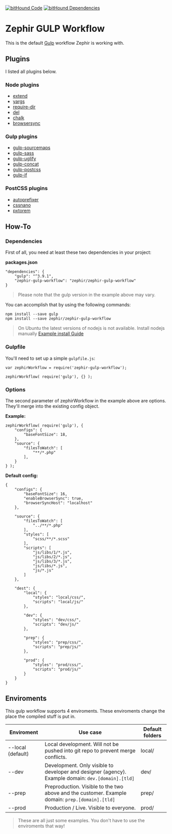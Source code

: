 [![bitHound Code](https://www.bithound.io/github/zephir/zephir-gulp-workflow/badges/code.svg)](https://www.bithound.io/github/zephir/zephir-gulp-workflow)
[![bitHound Dependencies](https://www.bithound.io/github/zephir/zephir-gulp-workflow/badges/dependencies.svg)](https://www.bithound.io/github/zephir/zephir-gulp-workflow/master/dependencies/npm)

# Zephir GULP Workflow

This is the default [Gulp](http://gulpjs.com/) workflow Zephir is working with.

## Plugins

I listed all plugins below.

### Node plugins
* [extend](https://www.npmjs.com/package/extend)
* [yargs](https://www.npmjs.com/package/yargs)
* [require-dir](https://www.npmjs.com/package/require-dir)
* [del](https://www.npmjs.com/package/del)
* [chalk](https://github.com/chalk/chalk)
* [browsersync](https://www.browsersync.io/)

### Gulp plugins
* [gulp-sourcemaps](https://www.npmjs.com/package/gulp-sourcemaps)
* [gulp-sass](https://www.npmjs.com/package/gulp-sass)
* [gulp-uglify](https://www.npmjs.com/package/gulp-uglify)
* [gulp-concat](https://www.npmjs.com/package/gulp-concat)
* [gulp-postcss](https://github.com/postcss/gulp-postcss)
* [gulp-if](https://github.com/robrich/gulp-if)

### PostCSS plugins
* [autoprefixer](https://github.com/postcss/autoprefixer)
* [cssnano](http://cssnano.co/)
* [pxtorem](https://github.com/cuth/postcss-pxtorem)

## How-To

### Dependencies

First of all, you need at least these two dependencies in your project:

**packages.json**
```
"dependencies": {
    "gulp": "^3.9.1",
    "zephir-gulp-workflow": "zephir/zephir-gulp-workflow"
}
```
> Please note that the gulp version in the example above may vary.

You can accomplish that by using the following commands:

```
npm install --save gulp
npm install --save zephir/zephir-gulp-workflow
```

> On Ubuntu the latest versions of nodejs is not available. Install nodejs manually [Example install Guide](https://by-example.org/install-node-js-6-on-ubuntu-16-04-xenial-xerus-lts/)

### Gulpfile

You'll need to set up a simple `gulpfile.js`:
```
var zephirWorkflow = require('zephir-gulp-workflow');

zephirWorkflow( require('gulp'), {} );
```

### Options

The second parameter of zephirWorkflow in the example above are options. They'll merge into the existing config object.

**Example:**

```
zephirWorkflow( require('gulp'), {
    "configs": {
        "baseFontSize": 18,
    },
    "source": {
        "filesToWatch": [
            "**/*.php"
        ],
    }
} );
```

**Default config:**

```
{
    "configs": {
        "baseFontSize": 16,
        "enableBrowserSync": true,
        "browserSyncHost": "localhost"
    },

    "source": {
        "filesToWatch": [
            "../**/*.php"
        ],
        "styles": [
            "scss/**/*.scss"
        ],
        "scripts": [
            "js/libs/1/*.js",
            "js/libs/2/*.js",
            "js/libs/3/*.js",
            "js/libs/*.js",
            "js/*.js"
        ]
    },

    "dest": {
        "local": {
            "styles": "local/css/",
            "scripts": "local/js/"
        },

        "dev": {
            "styles": "dev/css/",
            "scripts": "dev/js/"
        },

        "prep": {
            "styles": "prep/css/",
            "scripts": "prep/js/"
        },

        "prod": {
            "styles": "prod/css/",
            "scripts": "prod/js/"
        }
    }
}

```

## Enviroments

This gulp workflow supports 4 enviroments. These enviroments change the place the compiled stuff is put in.

| Enviroment        | Use case                                                                                            | Default folders |
| -------------     | --------------------------------------------------------------------------------------------------- | --------------- |
| --local (default) | Local development. Will not be pushed into git repo to prevent merge conflicts.                     | local/          |
| --dev             | Development. Only visible to developer and designer (agency). Example domain: `dev.[domain].[tld]`  | dev/            |
| --prep            | Preproduction. Visible to the two above and the customer. Example domain: `prep.[domain].[tld]`     | prep/           |
| --prod            | Production / Live. Visible to everyone.                                                             | prod/           |

> These are all just some examples. You don't have to use the enviroments that way!
